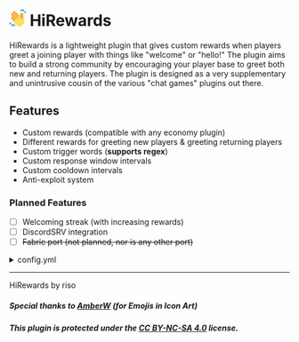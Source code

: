 # <img src="/assets/logo.svg" alt="logo" width="30"> HiRewards

HiRewards is a lightweight plugin that gives custom rewards when players greet a joining player with things like "welcome" or "hello!" The plugin aims to build a strong community by encouraging your player base to greet both new and returning players. The plugin is designed as a very supplementary and unintrusive cousin of the various "chat games" plugins out there.

## Features
- Custom rewards (compatible with any economy plugin)
- Different rewards for greeting new players & greeting returning players
- Custom trigger words (**supports regex**)
- Custom response window intervals
- Custom cooldown intervals
- Anti-exploit system

### Planned Features
- [ ] Welcoming streak (with increasing rewards)
- [ ] DiscordSRV integration
- [ ] ~~Fabric port (not planned, nor is any other port)~~

<details>
<summary>config.yml</summary>
  
```yaml
# Valid Greetings
# - The words which you would like to trigger the reward
# - Supports Regex
greetings:
  - ".*welcome*."
  - ".*hi*."
  - ".*h?ello*."
  - ".*what'?s up*."
  - ".*sup*."
  - ".*o/*."
  - ".*👋*."

# Response Time
# In SECONDS, amount of time all players have to greet an
# incoming player before they can no longer receive a reward.
response_time: 20

# Rewards
# Run as commands, rewards that are given to the player
# after a valid greeting.
rewards:
  firstjoin:
    sound:
      name: entity.experience_orb.pickup
      volume: 10
      pitch: 2
    commands:
      - "xp add %player% 25"
  join:
    sound:
      name: entity.experience_orb.pickup
      volume: 10
      pitch: 1.7
    commands:
      - "xp add %player% 10"

# Reward Cooldown
# In HOURS, the time required for player to receive reward for
# greeting the same player.
reward_cooldown: 8
```

</details>

---
HiRewards by riso

##### Special thanks to [AmberW](https://modrinth.com/user/AmberW ) (for Emojis in Icon Art)

##### This plugin is protected under the [CC BY-NC-SA 4.0](https://creativecommons.org/licenses/by-nc-sa/4.0/deed.en) license.

